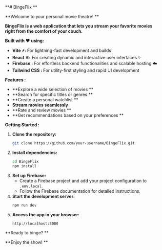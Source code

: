  **#  BingeFlix **

**Welcome to your personal movie theatre! **

**BingeFlix is a web application that lets you stream your favorite movies right from the comfort of your couch. ️**

**Built with ❤️ using:**

* **Vite ⚡:** For lightning-fast development and builds 
* **React ⚛️:** For creating dynamic and interactive user interfaces ✨
* **Firebase :** For effortless backend functionalities and scalable hosting ☁️
* **Tailwind CSS :** For utility-first styling and rapid UI development 

**Features :**

* **Explore a wide selection of movies **
* **Search for specific titles or genres **
* **Create a personal watchlist **
* **Stream movies seamlessly ️**
* **Rate and review movies **
* **Get recommendations based on your preferences **

**Getting Started :**

1. **Clone the repository:**
   ```bash
   git clone https://github.com/your-username/BingeFlix.git
   ```
2. **Install dependencies:**
   ```bash
   cd BingeFlix
   npm install
   ```
3. **Set up Firebase:**
   - Create a Firebase project and add your project configuration to `.env.local`.
   - Follow the Firebase documentation for detailed instructions.
4. **Start the development server:**
   ```bash
   npm run dev
   ```
5. **Access the app in your browser:**
   ```
   http://localhost:3000
   ```

**Ready to binge? **

**Enjoy the show! **
